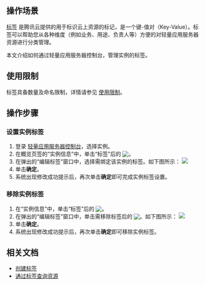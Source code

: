 ## 操作场景
[标签](https://intl.cloud.tencent.com/document/product/651/13334) 是腾讯云提供的用于标识云上资源的标记，是一个键-值对（Key-Value）。标签可以帮助您从各种维度（例如业务、用途、负责人等）方便的对轻量应用服务器资源进行分类管理。

本文介绍如何通过轻量应用服务器控制台，管理实例的标签。

## 使用限制
标签具备数量及命名限制，详情请参见 [使用限制](https://intl.cloud.tencent.com/document/product/651/13354)。

## 操作步骤

### 设置实例标签
1. 登录 [轻量应用服务器控制台](https://console.cloud.tencent.com/lighthouse)，选择实例。
2. 在概览页签的“实例信息”中，单击“标签”后的 <img src="https://qcloudimg.tencent-cloud.cn/raw/d62168f522796516893bba84ad2ae5cb.png" style="margin:-3px 0px">。
3. 在弹出的“编辑标签”窗口中，选择需绑定该实例的标签。如下图所示：
![](https://qcloudimg.tencent-cloud.cn/raw/72e0093d9960dacc0b3b1bed5155f62c.png)
4. 单击**确定**。
5. 系统出现修改成功提示后，再次单击**确定**即可完成实例标签设置。


### 移除实例标签
1. 在“实例信息”中，单击“标签”后的 <img src="https://qcloudimg.tencent-cloud.cn/raw/d62168f522796516893bba84ad2ae5cb.png" style="margin:-3px 0px">。
3. 在弹出的“编辑标签”窗口中，单击需移除标签后的 <img src="https://qcloudimg.tencent-cloud.cn/raw/66b942964389d4d0982f07d0164714ce.png" style="margin:-3px 0px">。如下图所示：
![](https://qcloudimg.tencent-cloud.cn/raw/5c78b2bfbed6a6fd80643e738e14c3e8.png)
4. 单击**确定**。
5. 系统出现修改成功提示后，再次单击**确定**即可移除实例标签。


## 相关文档
- [创建标签](https://intl.cloud.tencent.com/document/product/651/41684)
- [通过标签查询资源](https://intl.cloud.tencent.com/document/product/651/32582)

